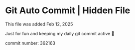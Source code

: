 # Git Auto Commit | Hidden File

This file was added Feb 12, 2025

Just for fun and keeping my daily git commit active 🤪

commit number: 362163
